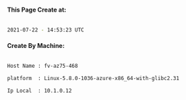 
   
#### This Page Create at:

```bash

2021-07-22 - 14:53:23 UTC

```

#### Create By Machine:

```bash

Host Name : fv-az75-468

platform  : Linux-5.8.0-1036-azure-x86_64-with-glibc2.31

Ip Local  : 10.1.0.12

```

